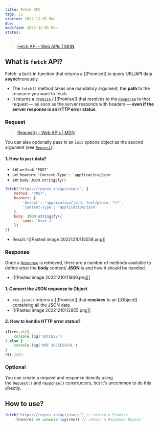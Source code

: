 ```yaml
---
title: Fetch API
tags: JS   
started: 2022-12-05 Mon
due: 
modified: 2022-12-05 Mon
status: 
---
```

>[Fetch API - Web APIs | MDN](https://developer.mozilla.org/en-US/docs/Web/API/Fetch_API)
## What is `fetch` API?
Fetch: a built-in function that returns a [[Promise]] to query URL/API data **async**hronously.
- The `fetch()` method takes one mandatory argument, the **path** to the resource you want to fetch. 
- It returns a [`Promise`](https://developer.mozilla.org/en-US/docs/Web/JavaScript/Reference/Global_Objects/Promise) / [[Promise]] that resolves to the [`Response`](https://developer.mozilla.org/en-US/docs/Web/API/Response) to that request — as soon as the server responds with headers — **even if the server response is an HTTP error status**. 
### Request
>[Request() - Web APIs | MDN](https://developer.mozilla.org/en-US/docs/Web/API/Request/Request)

You can also optionally pass in an `init` options object as the second argument (see [`Request`](https://developer.mozilla.org/en-US/docs/Web/API/Request)).
#### 1. How to `post` data?
- set `method`: `'POST'`
- set `headers`: `'Content-Type': 'application/json'`
- set `body`: `JSON.stringify()`
```js
fetch('https://reqres.in/api/users', {
	method: 'POST',
	headers: {
		'Accept': 'application/json, text/plain, */*',
		'Content-Type': 'application/json'
	},
	body: JSON.stringify({
		name: 'User 1'
	}) 
})
```
- Result: ![[Pasted image 20221210115058.png]]
### Response
Once a [`Response`](https://developer.mozilla.org/en-US/docs/Web/API/Response) is retrieved, there are a number of methods available to define what the **body** content/ **JSON** is and how it should be handled.
- ![[Pasted image 20221210111900.png]]
#### 1. Convert the JSON response to Object
- `res.json()` returns a [[Promise]] that **resolves** to an [[Object]] containing all the JSON data
- ![[Pasted image 20221210112955.png]]
#### 2. How to handle HTTP error status?
```js
if(res.ok){
	console.log('SUCCESS')
} else {
	console.log('NOT SUCCESSFUL')
}
res.json
```
### Optional
You can create a request and response directly using the [`Request()`](https://developer.mozilla.org/en-US/docs/Web/API/Request/Request "Request()") and [`Response()`](https://developer.mozilla.org/en-US/docs/Web/API/Response/Response "Response()") constructors, but it's uncommon to do this directly.
## How to use?
```js
fetch('https://reqres.in/api/users') // return a Promise
	.then(res => console.log(res)) // return a Response Object
	
```